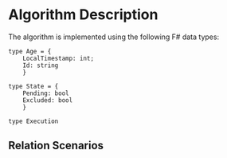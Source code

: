 # Algorithm Description

The algorithm is implemented using the following F# data types:

    type Age = {
        LocalTimestamp: int;
        Id: string
        }
        
    type State = {
        Pending: bool
        Excluded: bool
        }
    
    type Execution
    
    
    
## Relation Scenarios
